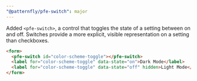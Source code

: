 ```yaml
---
"@patternfly/pfe-switch": major
---
```


Added `<pfe-switch>`, a control that toggles the state of a setting between on and off.
Switches provide a more explicit, visible representation on a setting than checkboxes.

```html
<form>
  <pfe-switch id="color-scheme-toggle"></pfe-switch>
  <label for="color-scheme-toggle" data-state="on">Dark Mode</label>
  <label for="color-scheme-toggle" data-state="off" hidden>Light Mode</label>
</form>
```

